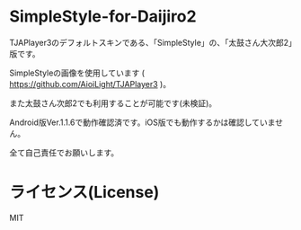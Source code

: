 # SimpleStyle-for-Daijiro2
TJAPlayer3のデフォルトスキンである、「SimpleStyle」の、「太鼓さん大次郎2」版です。

SimpleStyleの画像を使用しています ( https://github.com/AioiLight/TJAPlayer3 )。

また太鼓さん次郎2でも利用することが可能です(未検証)。

Android版Ver.1.1.6で動作確認済です。iOS版でも動作するかは確認していません。

全て自己責任でお願いします。

# ライセンス(License)
MIT